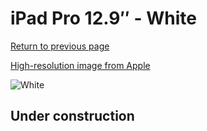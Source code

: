 # iPad Pro 12.9″ - White

[Return to previous page](/ipad_pro4)

[High-resolution image from Apple](https://store.storeimages.cdn-apple.com/8756/as-images.apple.com/is/MXT82?wid=4500&hei=4500&fmt=png)

<div style="width: 500px"><img src="/almost_uncompressed/MXT82.webp" alt="White"></div>

## Under construction
